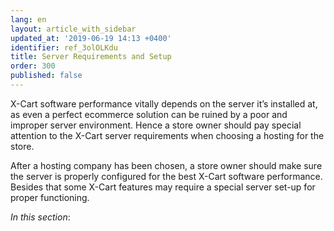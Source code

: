 ```yaml
---
lang: en
layout: article_with_sidebar
updated_at: '2019-06-19 14:13 +0400'
identifier: ref_3olOLKdu
title: Server Requirements and Setup
order: 300
published: false
---
```

X-Cart software performance vitally depends on the server it’s installed at, as even a perfect ecommerce solution can be ruined by a poor and improper server environment. Hence a store owner should pay special attention to the X-Cart server requirements when choosing a hosting for the store.

After a hosting company has been chosen, a store owner should make sure the server is properly configured for the best X-Cart software performance. Besides that some X-Cart features may require a special server set-up for proper functioning.

_In this section_: